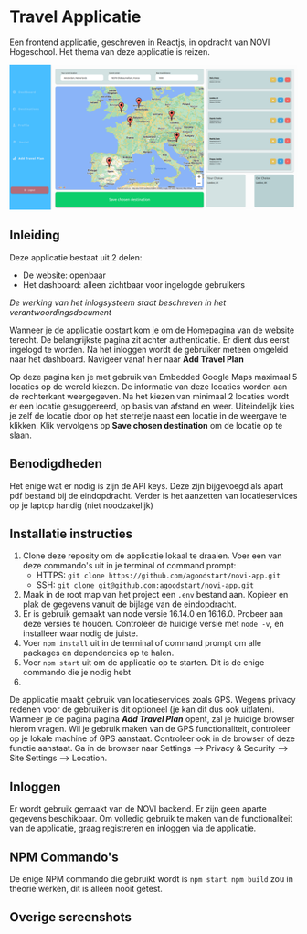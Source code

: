 # Travel Applicatie
Een frontend applicatie, geschreven in Reactjs, in opdracht van NOVI Hogeschool. Het thema van deze applicatie is reizen.

![Important page](https://raw.githubusercontent.com/agoodstart/novi-app/master/screenshots/important.png)
## Inleiding
Deze applicatie bestaat uit 2 delen:
* De website: openbaar
* Het dashboard: alleen zichtbaar voor ingelogde gebruikers 

*De werking van het inlogsysteem staat beschreven in het verantwoordingsdocument*

Wanneer je de applicatie opstart kom je om de Homepagina van de website terecht. De belangrijkste pagina zit achter authenticatie. Er dient dus eerst ingelogd te worden. Na het inloggen wordt de gebruiker meteen omgeleid naar het dashboard. Navigeer vanaf hier naar **Add Travel Plan**

Op deze pagina kan je met gebruik van Embedded Google Maps maximaal 5 locaties op de wereld kiezen. De informatie van deze locaties worden aan de rechterkant weergegeven. Na het kiezen van minimaal 2 locaties wordt er een locatie gesuggereerd, op basis van afstand en weer. Uiteindelijk kies je zelf de locatie door op het sterretje naast een locatie in de weergave te klikken. Klik vervolgens op **Save chosen destination** om de locatie op te slaan.

## Benodigdheden
Het enige wat er nodig is zijn de API keys. Deze zijn bijgevoegd als apart pdf bestand bij de eindopdracht.
Verder is het aanzetten van locatieservices op je laptop handig (niet noodzakelijk)

## Installatie instructies
1. Clone deze reposity om de applicatie lokaal te draaien. Voer een van deze commando's uit in je terminal of command prompt:
    - HTTPS: `git clone https://github.com/agoodstart/novi-app.git`
    - SSH: `git clone git@github.com:agoodstart/novi-app.git`
2. Maak in de root map van het project een `.env` bestand aan. Kopieer en plak de gegevens vanuit de bijlage van de eindopdracht.
3. Er is gebruik gemaakt van node versie 16.14.0 en 16.16.0. Probeer aan deze versies te houden. Controleer de huidige versie met `node -v`, en installeer waar nodig de juiste.
4. Voer `npm install` uit in de terminal of command prompt om alle packages en dependencies op te halen.
5. Voer `npm start` uit om de applicatie op te starten. Dit is de enige commando die je nodig hebt
6. 

De applicatie maakt gebruik van locatieservices zoals GPS. Wegens privacy redenen voor de gebruiker is dit optioneel (je kan dit dus ook uitlaten). Wanneer je de pagina pagina ***Add Travel Plan*** opent, zal je huidige browser hierom vragen. Wil je gebruik maken van de GPS functionaliteit, controleer op je lokale machine of GPS aanstaat. Controleer ook in de browser of deze functie aanstaat. Ga in de browser naar Settings --> Privacy & Security --> Site Settings --> Location.

## Inloggen
Er wordt gebruik gemaakt van de NOVI backend. Er zijn geen aparte gegevens beschikbaar. Om volledig gebruik te maken van de functionaliteit van de applicatie, graag registreren en inloggen via de applicatie.

## NPM Commando's
De enige NPM commando die gebruikt wordt is `npm start`. `npm build` zou in theorie werken, dit is alleen nooit getest.

## Overige screenshots
